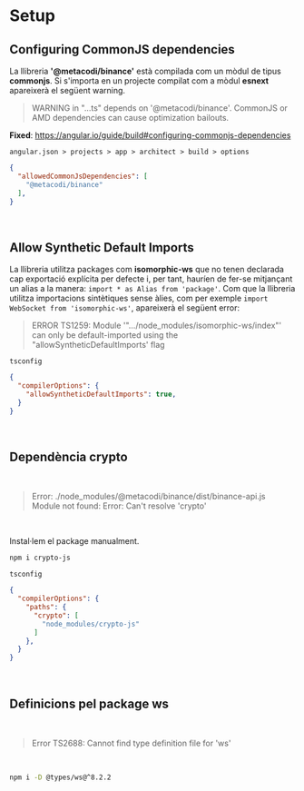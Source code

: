 # Setup


## Configuring CommonJS dependencies

La llibreria **'@metacodi/binance'** està compilada com un mòdul de tipus **commonjs**. Si s'importa en un projecte compilat com a mòdul **esnext** apareixerà el següent warning.

> WARNING in "...ts" depends on '@metacodi/binance'. CommonJS or AMD dependencies can cause optimization bailouts.

**Fixed**: <https://angular.io/guide/build#configuring-commonjs-dependencies>

```angular.json > projects > app > architect > build > options```
```json
{
  "allowedCommonJsDependencies": [
    "@metacodi/binance"
  ],
}
```

<br />

## Allow Synthetic Default Imports

La llibreria utilitza packages com **isomorphic-ws** que no tenen declarada cap exportació explícita per defecte i, per tant, hauríen de fer-se mitjançant un alias a la manera: `import * as Alias from 'package'`. Com que la llibreria utilitza importacions sintètiques sense àlies, com per exemple `import WebSocket from 'isomorphic-ws'`, apareixerà el següent error:

> ERROR TS1259: Module '".../node_modules/isomorphic-ws/index"' can only be default-imported using the "allowSyntheticDefaultImports' flag


```tsconfig```
```json
{
  "compilerOptions": {
    "allowSyntheticDefaultImports": true,
  }
}
```

<br />

## Dependència **crypto**

<br>

> Error: ./node_modules/@metacodi/binance/dist/binance-api.js
> Module not found: Error: Can't resolve 'crypto'

<br>

Instal·lem el package manualment.
```bash
npm i crypto-js
```

```tsconfig```
```json
{
  "compilerOptions": {
    "paths": {
      "crypto": [
        "node_modules/crypto-js"
      ]
    },
  }
}
```
<br />


## Definicions pel package **ws**

<br>

> Error TS2688: Cannot find type definition file for 'ws'

<br>

```bash
npm i -D @types/ws@^8.2.2
```

<br />
